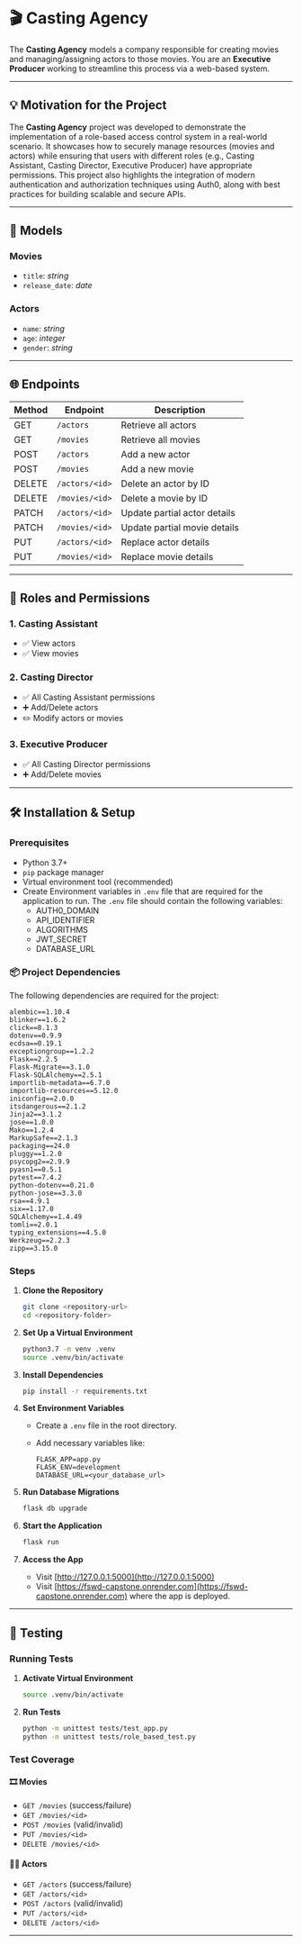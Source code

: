 # 🎬 Casting Agency

The **Casting Agency** models a company responsible for creating movies and managing/assigning actors to those movies. You are an **Executive Producer** working to streamline this process via a web-based system.

---

## 💡 Motivation for the Project

The **Casting Agency** project was developed to demonstrate the implementation of a role-based access control system in a real-world scenario. It showcases how to securely manage resources (movies and actors) while ensuring that users with different roles (e.g., Casting Assistant, Casting Director, Executive Producer) have appropriate permissions. This project also highlights the integration of modern authentication and authorization techniques using Auth0, along with best practices for building scalable and secure APIs.

---

## 🧩 Models

### Movies

* `title`: *string*
* `release_date`: *date*

### Actors

* `name`: *string*
* `age`: *integer*
* `gender`: *string*

---

## 🌐 Endpoints

| Method | Endpoint       | Description                  |
| ------ | -------------- | ---------------------------- |
| GET    | `/actors`      | Retrieve all actors          |
| GET    | `/movies`      | Retrieve all movies          |
| POST   | `/actors`      | Add a new actor              |
| POST   | `/movies`      | Add a new movie              |
| DELETE | `/actors/<id>` | Delete an actor by ID        |
| DELETE | `/movies/<id>` | Delete a movie by ID         |
| PATCH  | `/actors/<id>` | Update partial actor details |
| PATCH  | `/movies/<id>` | Update partial movie details |
| PUT    | `/actors/<id>` | Replace actor details        |
| PUT    | `/movies/<id>` | Replace movie details        |

---

## 🔐 Roles and Permissions

### 1. Casting Assistant

* ✅ View actors
* ✅ View movies

### 2. Casting Director

* ✅ All Casting Assistant permissions
* ➕ Add/Delete actors
* ✏️ Modify actors or movies

### 3. Executive Producer

* ✅ All Casting Director permissions
* ➕ Add/Delete movies

---

## 🛠️ Installation & Setup

### Prerequisites

* Python 3.7+
* `pip` package manager
* Virtual environment tool (recommended)
* Create Environment variables in `.env` file that are required for the application to run. The `.env` file should contain the following variables:
  * AUTH0_DOMAIN
  * API_IDENTIFIER
  * ALGORITHMS
  * JWT_SECRET
  * DATABASE_URL


### 📦 Project Dependencies

The following dependencies are required for the project:

```
alembic==1.10.4  
blinker==1.6.2  
click==8.1.3  
dotenv==0.9.9  
ecdsa==0.19.1  
exceptiongroup==1.2.2  
Flask==2.2.5  
Flask-Migrate==3.1.0  
Flask-SQLAlchemy==2.5.1  
importlib-metadata==6.7.0  
importlib-resources==5.12.0  
iniconfig==2.0.0  
itsdangerous==2.1.2  
Jinja2==3.1.2  
jose==1.0.0  
Mako==1.2.4  
MarkupSafe==2.1.3  
packaging==24.0  
pluggy==1.2.0  
psycopg2==2.9.9  
pyasn1==0.5.1  
pytest==7.4.2  
python-dotenv==0.21.0  
python-jose==3.3.0  
rsa==4.9.1  
six==1.17.0  
SQLAlchemy==1.4.49  
tomli==2.0.1  
typing_extensions==4.5.0  
Werkzeug==2.2.3  
zipp==3.15.0  
```

### Steps

1. **Clone the Repository**

   ```bash
   git clone <repository-url>
   cd <repository-folder>
   ```

2. **Set Up a Virtual Environment**

   ```bash
   python3.7 -m venv .venv
   source .venv/bin/activate
   ```

3. **Install Dependencies**

   ```bash
   pip install -r requirements.txt
   ```

4. **Set Environment Variables**

   * Create a `.env` file in the root directory.
   * Add necessary variables like:

     ```
     FLASK_APP=app.py
     FLASK_ENV=development
     DATABASE_URL=<your_database_url>
     ```

5. **Run Database Migrations**

   ```bash
   flask db upgrade
   ```

6. **Start the Application**

   ```bash
   flask run
   ```

7. **Access the App**

   * Visit [http://127.0.0.1:5000](http://127.0.0.1:5000)
   * Visit [https://fswd-capstone.onrender.com](https://fswd-capstone.onrender.com) where the app is deployed.

---

## 🧪 Testing

### Running Tests

1. **Activate Virtual Environment**

   ```bash
   source .venv/bin/activate
   ```

2. **Run Tests**

   ```bash
   python -m unittest tests/test_app.py
   python -m unittest tests/role_based_test.py
   ```

### Test Coverage

#### 🎞 Movies

* `GET /movies` (success/failure)
* `GET /movies/<id>`
* `POST /movies` (valid/invalid)
* `PUT /movies/<id>`
* `DELETE /movies/<id>`

#### 👨‍🎤 Actors

* `GET /actors` (success/failure)
* `GET /actors/<id>`
* `POST /actors` (valid/invalid)
* `PUT /actors/<id>`
* `DELETE /actors/<id>`

---

